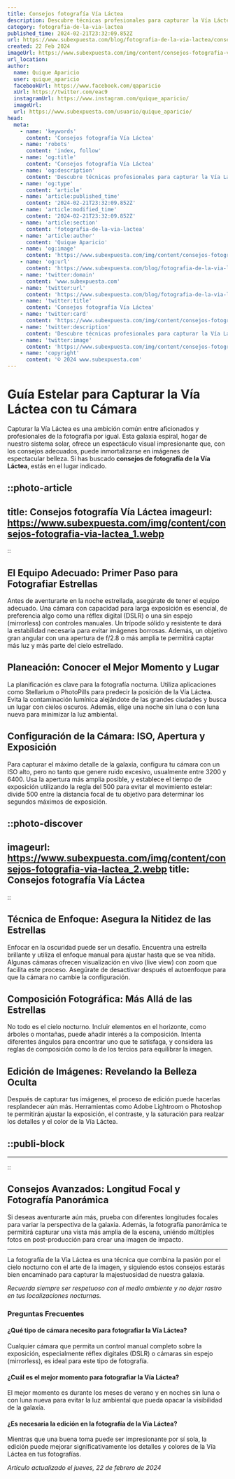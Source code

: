 ```yaml
---
title: Consejos fotografía Vía Láctea
description: Descubre técnicas profesionales para capturar la Vía Láctea con nuestros consejos de fotografía. ¡Tus noches estrelladas nunca lucieron mejor!
category: fotografia-de-la-via-lactea
published_time: 2024-02-21T23:32:09.852Z
url: https://www.subexpuesta.com/blog/fotografia-de-la-via-lactea/consejos-fotografia-via-lactea
created: 22 Feb 2024
imageUrl: https://www.subexpuesta.com/img/content/consejos-fotografia-via-lactea_1.webp
url_location:
author:
  name: Quique Aparicio
  user: quique_aparicio
  facebookUrl: https://www.facebook.com/qaparicio
  xUrl: https://twitter.com/eac9
  instagramUrl: https://www.instagram.com/quique_aparicio/
  imageUrl: 
  url: https://www.subexpuesta.com/usuario/quique_aparicio/
head:
  meta:
    - name: 'keywords'
      content: 'Consejos fotografía Vía Láctea'
    - name: 'robots'
      content: 'index, follow'
    - name: 'og:title'
      content: 'Consejos fotografía Vía Láctea'
    - name: 'og:description'
      content: 'Descubre técnicas profesionales para capturar la Vía Láctea con nuestros consejos de fotografía. ¡Tus noches estrelladas nunca lucieron mejor!'
    - name: 'og:type'
      content: 'article'
    - name: 'article:published_time'
      content: '2024-02-21T23:32:09.852Z'
    - name: 'article:modified_time'
      content: '2024-02-21T23:32:09.852Z'
    - name: 'article:section'
      content: 'fotografia-de-la-via-lactea'
    - name: 'article:author'
      content: 'Quique Aparicio'
    - name: 'og:image'
      content: 'https://www.subexpuesta.com/img/content/consejos-fotografia-via-lactea_1.webp'
    - name: 'og:url'
      content: 'https://www.subexpuesta.com/blog/fotografia-de-la-via-lactea/consejos-fotografia-via-lactea'
    - name: 'twitter:domain'
      content: 'www.subexpuesta.com'
    - name: 'twitter:url'
      content: 'https://www.subexpuesta.com/blog/fotografia-de-la-via-lactea/consejos-fotografia-via-lactea'
    - name: 'twitter:title'
      content: 'Consejos fotografía Vía Láctea'
    - name: 'twitter:card'
      content: 'https://www.subexpuesta.com/img/content/consejos-fotografia-via-lactea_1.webp'
    - name: 'twitter:description'
      content: 'Descubre técnicas profesionales para capturar la Vía Láctea con nuestros consejos de fotografía. ¡Tus noches estrelladas nunca lucieron mejor!'
    - name: 'twitter:image'
      content: 'https://www.subexpuesta.com/img/content/consejos-fotografia-via-lactea_1.webp'
    - name: 'copyright'
      content: '© 2024 www.subexpuesta.com'
---
```

# Guía Estelar para Capturar la Vía Láctea con tu Cámara

Capturar la Vía Láctea es una ambición común entre aficionados y profesionales de la fotografía por igual. Esta galaxia espiral, hogar de nuestro sistema solar, ofrece un espectáculo visual impresionante que, con los consejos adecuados, puede inmortalizarse en imágenes de espectacular belleza. Si has buscado **consejos de fotografía de la Vía Láctea**, estás en el lugar indicado.


::photo-article
---
title: Consejos fotografía Vía Láctea
imageurl: https://www.subexpuesta.com/img/content/consejos-fotografia-via-lactea_1.webp
---
::


## El Equipo Adecuado: Primer Paso para Fotografiar Estrellas

Antes de aventurarte en la noche estrellada, asegúrate de tener el equipo adecuado. Una cámara con capacidad para larga exposición es esencial, de preferencia algo como una réflex digital (DSLR) o una sin espejo (mirrorless) con controles manuales. Un trípode sólido y resistente te dará la estabilidad necesaria para evitar imágenes borrosas. Además, un objetivo gran angular con una apertura de f/2.8 o más amplia te permitirá captar más luz y más parte del cielo estrellado.

## Planeación: Conocer el Mejor Momento y Lugar

La planificación es clave para la fotografía nocturna. Utiliza aplicaciones como Stellarium o PhotoPills para predecir la posición de la Vía Láctea. Evita la contaminación lumínica alejándote de las grandes ciudades y busca un lugar con cielos oscuros. Además, elige una noche sin luna o con luna nueva para minimizar la luz ambiental.

## Configuración de la Cámara: ISO, Apertura y Exposición

Para capturar el máximo detalle de la galaxia, configura tu cámara con un ISO alto, pero no tanto que genere ruido excesivo, usualmente entre 3200 y 6400. Usa la apertura más amplia posible, y establece el tiempo de exposición utilizando la regla del 500 para evitar el movimiento estelar: divide 500 entre la distancia focal de tu objetivo para determinar los segundos máximos de exposición.


::photo-discover
---
imageurl: https://www.subexpuesta.com/img/content/consejos-fotografia-via-lactea_2.webp
title: Consejos fotografía Vía Láctea
---
::


## Técnica de Enfoque: Asegura la Nitidez de las Estrellas

Enfocar en la oscuridad puede ser un desafío. Encuentra una estrella brillante y utiliza el enfoque manual para ajustar hasta que se vea nítida. Algunas cámaras ofrecen visualización en vivo (live view) con zoom que facilita este proceso. Asegúrate de desactivar después el autoenfoque para que la cámara no cambie la configuración.

## Composición Fotográfica: Más Allá de las Estrellas

No todo es el cielo nocturno. Incluir elementos en el horizonte, como árboles o montañas, puede añadir interés a la composición. Intenta diferentes ángulos para encontrar uno que te satisfaga, y considera las reglas de composición como la de los tercios para equilibrar la imagen.

## Edición de Imágenes: Revelando la Belleza Oculta

Después de capturar tus imágenes, el proceso de edición puede hacerlas resplandecer aún más. Herramientas como Adobe Lightroom o Photoshop te permitirán ajustar la exposición, el contraste, y la saturación para realzar los detalles y el color de la Vía Láctea.


  ::publi-block
  ---
  ---
  ::
  
  
## Consejos Avanzados: Longitud Focal y Fotografía Panorámica

Si deseas aventurarte aún más, prueba con diferentes longitudes focales para variar la perspectiva de la galaxia. Además, la fotografía panorámica te permitirá capturar una vista más amplia de la escena, uniéndo múltiples fotos en post-producción para crear una imagen de impacto.

---

La fotografía de la Vía Láctea es una técnica que combina la pasión por el cielo nocturno con el arte de la imagen, y siguiendo estos consejos estarás bien encaminado para capturar la majestuosidad de nuestra galaxia.

*Recuerda siempre ser respetuoso con el medio ambiente y no dejar rastro en tus localizaciones nocturnas.*

### Preguntas Frecuentes

#### ¿Qué tipo de cámara necesito para fotografiar la Vía Láctea?

Cualquier cámara que permita un control manual completo sobre la exposición, especialmente réflex digitales (DSLR) o cámaras sin espejo (mirrorless), es ideal para este tipo de fotografía.

#### ¿Cuál es el mejor momento para fotografiar la Vía Láctea?

El mejor momento es durante los meses de verano y en noches sin luna o con luna nueva para evitar la luz ambiental que pueda opacar la visibilidad de la galaxía.

#### ¿Es necesaria la edición en la fotografía de la Vía Láctea?

Mientras que una buena toma puede ser impresionante por sí sola, la edición puede mejorar significativamente los detalles y colores de la Vía Láctea en tus fotografías.

_Artículo actualizado el jueves, 22 de febrero de 2024_